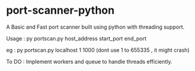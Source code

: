 # port-scanner-python
A Basic and Fast port scanner built using python with threading support.


Usage : py portscan.py host_address start_port end_port

eg : py portscan.py localhost 1 1000 (dont use 1 to 655335 , it might crash)


To DO : Implement workers and queue to handle threads efficiently.
